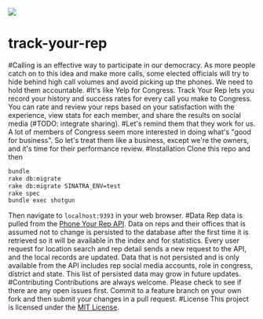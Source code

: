 <a href="https://codeclimate.com/github/msimonborg/track-your-rep"><img src="https://codeclimate.com/github/msimonborg/track-your-rep/badges/gpa.svg" /></a>
# track-your-rep
#Calling is an effective way to participate in our democracy.
As more people catch on to this idea and make more calls, some elected officials will try to hide behind high call volumes and avoid picking up the phones. We need to hold them accountable.
#It's like Yelp for Congress.
Track Your Rep lets you record your history and success rates for every call you make to Congress. You can rate and review your reps based on your satisfaction with the experience, view stats for each member, and share the results on social media (#TODO: integrate sharing).
#Let's remind them that they work for us.
A lot of members of Congress seem more interested in doing what's "good for business". So let's treat them like a business, except we're the owners, and it's time for their performance review.
#Installation
Clone this repo and then
```bash
bundle
rake db:migrate
rake db:migrate SINATRA_ENV=test
rake spec
bundle exec shotgun
```
Then navigate to `localhost:9393` in your web browser.
#Data
Rep data is pulled from the [Phone Your Rep API](https://github.com/phoneyourrep/phone-your-rep-api). Data on reps and their offices that is assumed not to change is persisted to the database after the first time it is retrieved so it will be available in the index and for statistics. Every user request for location search and rep detail sends a new request to the API, and the local records are updated. Data that is not persisted and is only available from the API includes rep social media accounts, role in congress, district and state. This list of persisted data may grow in future updates.
#Contributing
Contributions are always welcome. Please check to see if there are any open issues first. Commit to a feature branch on your own fork and then submit your changes in a pull request.
#License
This project is licensed under the [MIT License](https://github.com/msimonborg/track-your-rep/blob/master/LICENSE).
